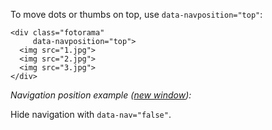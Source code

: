 To move dots or thumbs on top, use `data-navposition="top"`:

	<div class="fotorama"
	     data-navposition="top">
	  <img src="1.jpg">
	  <img src="2.jpg">
	  <img src="3.jpg">
	</div>

*Navigation position example (<a href="/examples/navigation-position.html" target="_blank">new window</a>):*

<div class="fotorama-wrap"><div class="fotorama"
     data-navposition="top"
     data-nav="thumbs"
     data-width="700"
     data-ratio="3/2">
	<a href="http://fotorama.s3.amazonaws.com/i/okonechnikov/2-lo.jpg"></a>
	<a href="http://fotorama.s3.amazonaws.com/i/okonechnikov/3-lo.jpg"></a>
	<a href="http://fotorama.s3.amazonaws.com/i/okonechnikov/5-lo.jpg"></a>
	<a href="http://fotorama.s3.amazonaws.com/i/okonechnikov/8-lo.jpg"></a>
	<a href="http://fotorama.s3.amazonaws.com/i/okonechnikov/6-lo.jpg"></a>
</div></div>

Hide navigation with `data-nav="false"`.